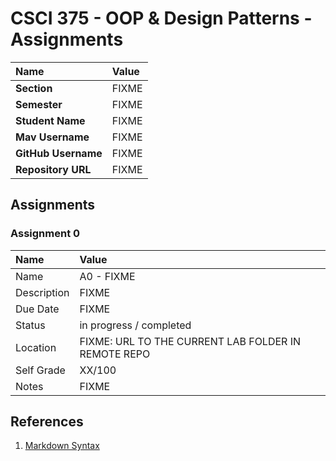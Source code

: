 # CSCI 375 - OOP & Design Patterns - Assignments

| Name | Value |
|:---|:---|
| **Section**           | FIXME |
| **Semester**          | FIXME |
| **Student Name**      | FIXME |
| **Mav Username**      | FIXME |
| **GitHub Username**   | FIXME |
| **Repository URL**    | FIXME |

## Assignments

### Assignment 0

| Name | Value |
| :--- | :--- |
| Name          | A0 - FIXME |
| Description   | FIXME |
| Due Date      | FIXME |
| Status        | in progress / completed |
| Location      | FIXME: URL TO THE CURRENT LAB FOLDER IN REMOTE REPO |
| Self Grade    | XX/100 |
| Notes         | FIXME |

## References

1. [Markdown Syntax](https://github.com/adam-p/markdown-here/wiki/Markdown-Cheatsheet)
